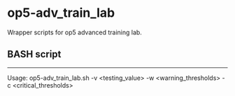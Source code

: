 # op5-adv_train_lab
Wrapper scripts for op5 advanced training lab.

## BASH script
------
Usage: op5-adv_train_lab.sh -v <testing_value> -w <warning_thresholds> -c <critical_thresholds>
 
